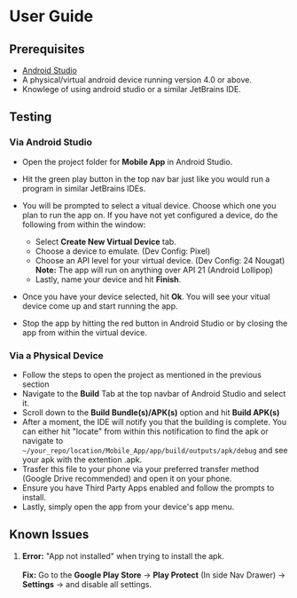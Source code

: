 # User Guide

## Prerequisites
- [Android Studio](https://developer.android.com/studio) 
- A physical/virtual android device running version 4.0 or above.
- Knowlege of using android studio or a similar JetBrains IDE.

## Testing

### Via Android Studio 

- Open the project folder for **Mobile App** in Android Studio.
- Hit the green play button in the top nav bar just like you would run a program in similar JetBrains IDEs.
- You will be prompted to select a vitual device. Choose which one you plan to run the app on. If you have not yet configured a device, do the following from within the window:
  - Select **Create New Virtual Device** tab. 
  - Choose a device to emulate. (Dev Config: Pixel)
  - Choose an API level for your virtual device. (Dev Config: 24 Nougat)
  **__Note__:** The app will run on anything over API 21 (Android Lollipop)
  - Lastly, name your device and hit **Finish**.

- Once you have your device selected, hit **Ok**. You will see your vitual device come up and start running the app. 
- Stop the app by hitting the red button in Android Studio or by closing the app from within the virtual device.

### Via a Physical Device

- Follow the steps to open the project as mentioned in the previous section
- Navigate to the **Build** Tab at the top navbar of Android Studio and select it.
- Scroll down to the **Build Bundle(s)/APK(s)** option and hit **Build APK(s)**
- After a moment, the IDE will notify you that the building is complete. You can either hit "locate" from within this notification to find the apk or navigate to `~/your_repo/location/Mobile_App/app/build/outputs/apk/debug` and see your apk with the extention .apk.
- Trasfer this file to your phone via your preferred transfer method (Google Drive recommended) and open it on your phone.
- Ensure you have Third Party Apps enabled and follow the prompts to install.
- Lastly, simply open the app from your device's app menu.

## Known Issues
1. **Error:** "App not installed" when trying to install the apk.<br><br>
**Fix:** Go to the **Google Play Store** -> **Play Protect** (In side Nav Drawer)
-> **Settings** -> and disable all settings.